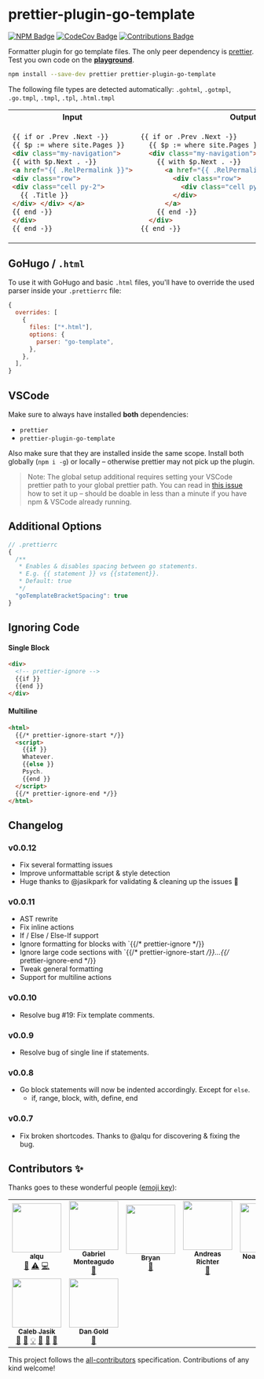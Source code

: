 # prettier-plugin-go-template

[![NPM Badge](https://img.shields.io/npm/v/prettier-plugin-go-template)](https://www.npmjs.com/package/prettier-plugin-go-template) [![CodeCov Badge](https://img.shields.io/codecov/c/github/niklaspor/prettier-plugin-go-template)](https://codecov.io/gh/NiklasPor/prettier-plugin-go-template) [![Contributions Badge](https://img.shields.io/github/all-contributors/niklaspor/prettier-plugin-go-template)](#contributors-)

Formatter plugin for go template files. The only peer dependency is [prettier](https://www.npmjs.com/package/prettier). Test you own code on the [**playground**](https://prettier-plugin-go-template-niklaspor.vercel.app/).

```bash
npm install --save-dev prettier prettier-plugin-go-template
```

The following file types are detected automatically:
`.gohtml`, `.gotmpl`, `.go.tmpl`, `.tmpl`, `.tpl`, `.html.tmpl`

<table>
<tr>
<th>Input</th>
<th>Output</th>
</tr>
<tr>
<td>

<!-- prettier-ignore-start -->
```html
{{ if or .Prev .Next -}}
{{ $p := where site.Pages }}
<div class="my-navigation">
{{ with $p.Next . -}}
<a href="{{ .RelPermalink }}">
<div class="row">
<div class="cell py-2">
  {{ .Title }} 
</div> </div> </a>
{{ end -}}
</div>
{{ end -}}
```
<!-- prettier-ignore-end -->

</td>
<td>

<!-- prettier-ignore-start -->
```html
{{ if or .Prev .Next -}}
  {{ $p := where site.Pages }}
  <div class="my-navigation">
    {{ with $p.Next . -}}
      <a href="{{ .RelPermalink }}">
        <div class="row">
          <div class="cell py-2">{{ .Title }}</div>
        </div>
      </a>
    {{ end -}}
  </div>
{{ end -}}
```
<!-- prettier-ignore-end -->

</td>
</tr>
</table>

## GoHugo / `.html`

To use it with GoHugo and basic `.html` files, you'll have to override the used parser inside your `.prettierrc` file:

```js
{
  overrides: [
    {
      files: ["*.html"],
      options: {
        parser: "go-template",
      },
    },
  ],
}
```

## VSCode

Make sure to always have installed **both** dependencies:

- `prettier`
- `prettier-plugin-go-template`

Also make sure that they are installed inside the same scope.
Install both globally (`npm i -g`) or locally – otherwise prettier may not pick up the plugin.

> Note: The global setup additional requires setting your VSCode prettier path to your global prettier path. You can read in [this issue](https://github.com/NiklasPor/prettier-plugin-go-template/issues/58#issuecomment-1085060511) how to set it up – should be doable in less than a minute if you have npm & VSCode already running.

## Additional Options

```js
// .prettierrc
{
  /**
   * Enables & disables spacing between go statements.
   * E.g. {{ statement }} vs {{statement}}.
   * Default: true
   */
  "goTemplateBracketSpacing": true
}
```

## Ignoring Code

#### Single Block

```html
<div>
  <!-- prettier-ignore -->
  {{if }}
  {{end }}
</div>
```

#### Multiline

```html
<html>
  {{/* prettier-ignore-start */}}
  <script>
    {{if }}
    Whatever.
    {{else }}
    Psych.
    {{end }}
  </script>
  {{/* prettier-ignore-end */}}
</html>
```

## Changelog

### v0.0.12

- Fix several formatting issues
- Improve unformattable script & style detection
- Huge thanks to @jasikpark for validating & cleaning up the issues 🎉

### v0.0.11

- AST rewrite
- Fix inline actions
- If / Else / Else-If support
- Ignore formatting for blocks with `{{/* prettier-ignore */}}
- Ignore large code sections with `{{/* prettier-ignore-start */}}...{{/* prettier-ignore-end */}}
- Tweak general formatting
- Support for multiline actions

### v0.0.10

- Resolve bug #19: Fix template comments.

### v0.0.9

- Resolve bug of single line if statements.

### v0.0.8

- Go block statements will now be indented accordingly. Except for `else`.
  - if, range, block, with, define, end

### v0.0.7

- Fix broken shortcodes. Thanks to @alqu for discovering & fixing the bug.

## Contributors ✨

Thanks goes to these wonderful people ([emoji key](https://allcontributors.org/docs/en/emoji-key)):

<!-- ALL-CONTRIBUTORS-LIST:START - Do not remove or modify this section -->
<!-- prettier-ignore-start -->
<!-- markdownlint-disable -->
<table>
  <tr>
    <td align="center"><a href="https://github.com/alqu"><img src="https://avatars1.githubusercontent.com/u/12250845?v=4?s=100" width="100px;" alt=""/><br /><sub><b>alqu</b></sub></a><br /><a href="https://github.com/NiklasPor/prettier-plugin-go-template/issues?q=author%3Aalqu" title="Bug reports">🐛</a> <a href="https://github.com/NiklasPor/prettier-plugin-go-template/commits?author=alqu" title="Tests">⚠️</a> <a href="https://github.com/NiklasPor/prettier-plugin-go-template/commits?author=alqu" title="Code">💻</a></td>
    <td align="center"><a href="https://www.gabrielmaldi.com"><img src="https://avatars3.githubusercontent.com/u/3728897?v=4?s=100" width="100px;" alt=""/><br /><sub><b>Gabriel Monteagudo</b></sub></a><br /><a href="https://github.com/NiklasPor/prettier-plugin-go-template/issues?q=author%3Agabrielmaldi" title="Bug reports">🐛</a></td>
    <td align="center"><a href="https://github.com/bgold0"><img src="https://avatars1.githubusercontent.com/u/4645400?v=4?s=100" width="100px;" alt=""/><br /><sub><b>Bryan</b></sub></a><br /><a href="https://github.com/NiklasPor/prettier-plugin-go-template/issues?q=author%3Abgold0" title="Bug reports">🐛</a></td>
    <td align="center"><a href="http://richtera.org"><img src="https://avatars2.githubusercontent.com/u/708186?v=4?s=100" width="100px;" alt=""/><br /><sub><b>Andreas Richter</b></sub></a><br /><a href="https://github.com/NiklasPor/prettier-plugin-go-template/issues?q=author%3Arichtera" title="Bug reports">🐛</a></td>
    <td align="center"><a href="https://noahbrenner.github.io/"><img src="https://avatars3.githubusercontent.com/u/24858379?v=4?s=100" width="100px;" alt=""/><br /><sub><b>Noah Brenner</b></sub></a><br /><a href="https://github.com/NiklasPor/prettier-plugin-go-template/commits?author=noahbrenner" title="Code">💻</a> <a href="https://github.com/NiklasPor/prettier-plugin-go-template/commits?author=noahbrenner" title="Documentation">📖</a></td>
    <td align="center"><a href="https://silverwind.io"><img src="https://avatars1.githubusercontent.com/u/115237?v=4?s=100" width="100px;" alt=""/><br /><sub><b>silverwind</b></sub></a><br /><a href="#ideas-silverwind" title="Ideas, Planning, & Feedback">🤔</a></td>
    <td align="center"><a href="https://codeberg.org/cpence"><img src="https://avatars0.githubusercontent.com/u/297075?v=4?s=100" width="100px;" alt=""/><br /><sub><b>Charles Pence</b></sub></a><br /><a href="https://github.com/NiklasPor/prettier-plugin-go-template/issues?q=author%3Acpence" title="Bug reports">🐛</a></td>
  </tr>
  <tr>
    <td align="center"><a href="http://jasik.xyz"><img src="https://avatars.githubusercontent.com/u/10626596?v=4?s=100" width="100px;" alt=""/><br /><sub><b>Caleb Jasik</b></sub></a><br /><a href="https://github.com/NiklasPor/prettier-plugin-go-template/issues?q=author%3Ajasikpark" title="Bug reports">🐛</a> <a href="https://github.com/NiklasPor/prettier-plugin-go-template/commits?author=jasikpark" title="Documentation">📖</a> <a href="#example-jasikpark" title="Examples">💡</a> <a href="#ideas-jasikpark" title="Ideas, Planning, & Feedback">🤔</a> <a href="#maintenance-jasikpark" title="Maintenance">🚧</a> <a href="#question-jasikpark" title="Answering Questions">💬</a></td>
    <td align="center"><a href="http://DanGold.me"><img src="https://avatars.githubusercontent.com/u/8890238?v=4?s=100" width="100px;" alt=""/><br /><sub><b>Dan Gold</b></sub></a><br /><a href="https://github.com/NiklasPor/prettier-plugin-go-template/issues?q=author%3ALandGod" title="Bug reports">🐛</a></td>
  </tr>
</table>

<!-- markdownlint-restore -->
<!-- prettier-ignore-end -->

<!-- ALL-CONTRIBUTORS-LIST:END -->

This project follows the [all-contributors](https://github.com/all-contributors/all-contributors) specification. Contributions of any kind welcome!
